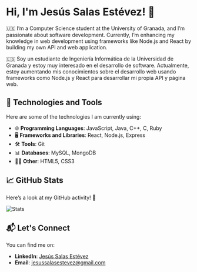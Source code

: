 # Hi, I'm Jesús Salas Estévez! 👋


🇺🇸 I’m a Computer Science student at the University of Granada, and I’m passionate about software development. Currently, I’m enhancing my knowledge in web development using frameworks like Node.js and React by building my own API and web application.

🇪🇸 Soy un estudiante de Ingeniería Informática de la Universidad de Granada y estoy muy interesado en el desarrollo de software. Actualmente, estoy aumentando mis conocimientos sobre el desarrollo web usando frameworks como Node.js y React para desarrollar mi propia API y página web.

## 🔧 Technologies and Tools

Here are some of the technologies I am currently using:

- 🌐 **Programming Languages**: JavaScript, Java, C++, C, Ruby
- 🖥️ **Frameworks and Libraries**: React, Node.js, Express
- 🛠️ **Tools**: Git
- 📊 **Databases**: MySQL, MongoDB
- 🧑‍💻 **Other**: HTML5, CSS3

## 📈 GitHub Stats

Here’s a look at my GitHub activity! 🚀

![Stats](https://github-readme-stats.vercel.app/api?username=JesusSalasEstevez&show_icons=true&hide_title=true&count_private=true&hide=prs&theme=radical)

## 📬 Let's Connect

You can find me on:

- **LinkedIn**: [Jesús Salas Estévez](https://www.linkedin.com/in/jes%C3%BAs-salas-est%C3%A9vez-96473a293/)
- **Email**: [jesussalasestevez@gmail.com](mailto:jesussalasestevez@gmail.com)


